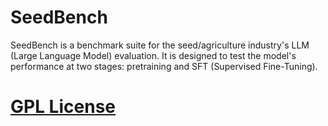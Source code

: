 # SeedBench

SeedBench is a benchmark suite for the seed/agriculture industry's LLM (Large Language Model) evaluation. It is designed to test the model's performance at two stages: pretraining and SFT (Supervised Fine-Tuning).

# [GPL License](./LICENSE)
